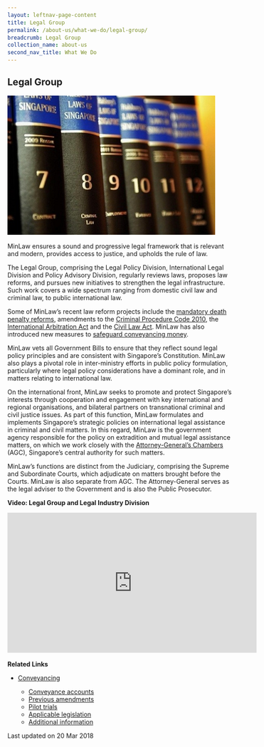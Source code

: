 ```yaml
---
layout: leftnav-page-content
title: Legal Group
permalink: /about-us/what-we-do/legal-group/
breadcrumb: Legal Group
collection_name: about-us
second_nav_title: What We Do
---
```


<style>
  .image {width: 600px;}
  .image img {max-width: 100%;}
</style>

Legal Group
---

<div class="image">
  <img src="/images/1399988831399.jpg/">
</div>

MinLaw ensures a sound and progressive legal framework that is relevant and modern, provides access to justice, and upholds the rule of law.

The Legal Group, comprising the Legal Policy Division, International Legal Division and Policy Advisory Division, regularly reviews laws, proposes law reforms, and pursues new initiatives to strengthen the legal infrastructure. Such work covers a wide spectrum ranging from domestic civil law and criminal law, to public international law. 

Some of MinLaw’s recent law reform projects include the [mandatory death penalty reforms](/news/press-releases/fact-sheet-on-the-proposed-amendments-to-the-penal-code-and-criminal-procedure-code), amendments to the [Criminal Procedure Code 2010](/news/parliamentary-speeches/second-reading-speech-by-law-minister-k-shanmugam-on-the-criminal-procedure-code-bill), the [International Arbitration Act](/news/parliamentary-speeches/second-reading-speech-by-law-minister-k-shanmugam-on-the-international-arbitration-amendment-bill) and the [Civil Law Act](/news/parliamentary-speeches/second-reading-speech-by-minister-for-law-mr-k-shanmugam-on-the-civil-law-amendment-bill). MinLaw has also introduced new measures to [safeguard conveyancing money](/conveyancing/).

MinLaw vets all Government Bills to ensure that they reflect sound legal policy principles and are consistent with Singapore’s Constitution. MinLaw also plays a pivotal role in inter-ministry efforts in public policy formulation, particularly where legal policy considerations have a dominant role, and in matters relating to international law.

On the international front, MinLaw seeks to promote and protect Singapore’s interests through cooperation and engagement with key international and regional organisations, and bilateral partners on transnational criminal and civil justice issues. As part of this function, MinLaw formulates and implements Singapore’s strategic policies on international legal assistance in criminal and civil matters. In this regard, MinLaw is the government agency responsible for the policy on extradition and mutual legal assistance matters, on which we work closely with the [Attorney-General’s Chambers](https://www.agc.gov.sg/) (AGC), Singapore’s central authority for such matters.

MinLaw’s functions are distinct from the Judiciary, comprising the Supreme and Subordinate Courts, which adjudicate on matters brought before the Courts. MinLaw is also separate from AGC. The Attorney-General serves as the legal adviser to the Government and is also the Public Prosecutor.

**Video: Legal Group and Legal Industry Division**

<div class="bp-youtube"><iframe width="560" height="315" src="https://www.youtube.com/embed/0wJ9lvFkUXs?rel=0" frameborder="0" allow="accelerometer; autoplay; encrypted-media; gyroscope; picture-in-picture" allowfullscreen></iframe>
</div>

**Related Links**
<ul>
  <li>
    <a href="/conveyancing/">Conveyancing</a>
  </li>
  <ul>
    <li>
      <a href="/conveyancing-account/">Conveyance accounts</a>
    </li>
    <li>
      <a href="/previous-amendments/">Previous amendments</a>
    </li>
    <li>
      <a href="/pilot-trials/">Pilot trials</a>
    </li>
    <li>
      <a href="/applicable-legislation/">Applicable legislation</a>
    </li>
    <li>
      <a href="/additional-information/">Additional information</a>
    </li>
  </ul>
</ul>

<p class="right-side-updated">Last updated on 20 Mar 2018</p>
